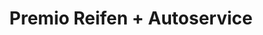 ---
title: "Premio Reifen + Autoservice"
url: /bad-bevensen/premio-reifen-autoservice/
shop: Autowerkstatt
---